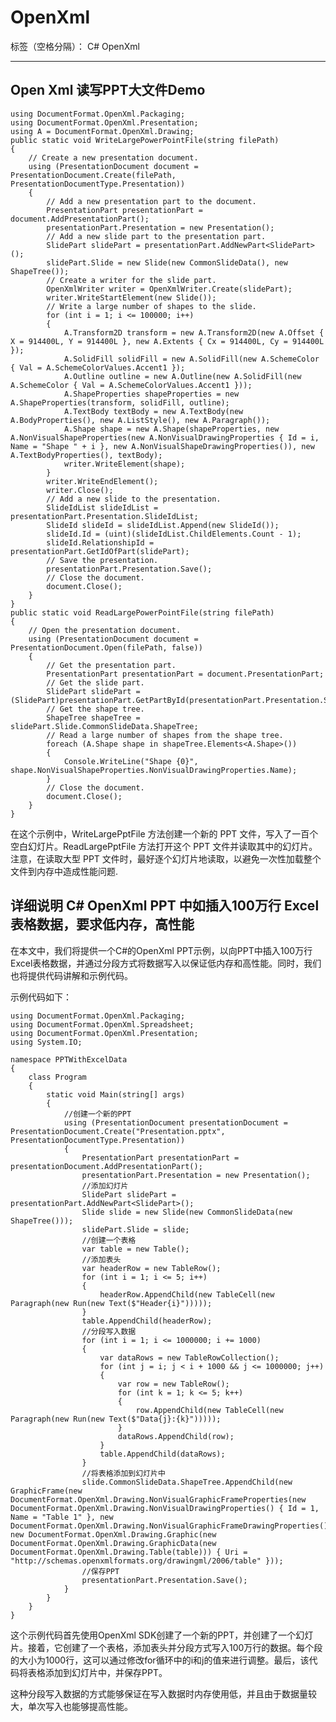 ﻿# OpenXml

标签（空格分隔）： C# OpenXml 

---



## Open Xml 读写PPT大文件Demo ##

    using DocumentFormat.OpenXml.Packaging;
    using DocumentFormat.OpenXml.Presentation;
    using A = DocumentFormat.OpenXml.Drawing;
    public static void WriteLargePowerPointFile(string filePath)
    {
        // Create a new presentation document.
        using (PresentationDocument document = PresentationDocument.Create(filePath, PresentationDocumentType.Presentation))
        {
            // Add a new presentation part to the document.
            PresentationPart presentationPart = document.AddPresentationPart();
            presentationPart.Presentation = new Presentation();
            // Add a new slide part to the presentation part.
            SlidePart slidePart = presentationPart.AddNewPart<SlidePart>();
            slidePart.Slide = new Slide(new CommonSlideData(), new ShapeTree());
            // Create a writer for the slide part.
            OpenXmlWriter writer = OpenXmlWriter.Create(slidePart);
            writer.WriteStartElement(new Slide());
            // Write a large number of shapes to the slide.
            for (int i = 1; i <= 100000; i++)
            {
                A.Transform2D transform = new A.Transform2D(new A.Offset { X = 914400L, Y = 914400L }, new A.Extents { Cx = 914400L, Cy = 914400L });
                A.SolidFill solidFill = new A.SolidFill(new A.SchemeColor { Val = A.SchemeColorValues.Accent1 });
                A.Outline outline = new A.Outline(new A.SolidFill(new A.SchemeColor { Val = A.SchemeColorValues.Accent1 }));
                A.ShapeProperties shapeProperties = new A.ShapeProperties(transform, solidFill, outline);
                A.TextBody textBody = new A.TextBody(new A.BodyProperties(), new A.ListStyle(), new A.Paragraph());
                A.Shape shape = new A.Shape(shapeProperties, new A.NonVisualShapeProperties(new A.NonVisualDrawingProperties { Id = i, Name = "Shape " + i }, new A.NonVisualShapeDrawingProperties()), new A.TextBodyProperties(), textBody);
                writer.WriteElement(shape);
            }
            writer.WriteEndElement();
            writer.Close();
            // Add a new slide to the presentation.
            SlideIdList slideIdList = presentationPart.Presentation.SlideIdList;
            SlideId slideId = slideIdList.Append(new SlideId());
            slideId.Id = (uint)(slideIdList.ChildElements.Count - 1);
            slideId.RelationshipId = presentationPart.GetIdOfPart(slidePart);
            // Save the presentation.
            presentationPart.Presentation.Save();
            // Close the document.
            document.Close();
        }
    }
    public static void ReadLargePowerPointFile(string filePath)
    {
        // Open the presentation document.
        using (PresentationDocument document = PresentationDocument.Open(filePath, false))
        {
            // Get the presentation part.
            PresentationPart presentationPart = document.PresentationPart;
            // Get the slide part.
            SlidePart slidePart = (SlidePart)presentationPart.GetPartById(presentationPart.Presentation.SlideIdList.ChildElements[0].RelationshipId);
            // Get the shape tree.
            ShapeTree shapeTree = slidePart.Slide.CommonSlideData.ShapeTree;
            // Read a large number of shapes from the shape tree.
            foreach (A.Shape shape in shapeTree.Elements<A.Shape>())
            {
                Console.WriteLine("Shape {0}", shape.NonVisualShapeProperties.NonVisualDrawingProperties.Name);
            }
            // Close the document.
            document.Close();
        }
    }
    
在这个示例中，WriteLargePptFile 方法创建一个新的 PPT 文件，写入了一百个空白幻灯片。ReadLargePptFile 方法打开这个 PPT 文件并读取其中的幻灯片。注意，在读取大型 PPT 文件时，最好逐个幻灯片地读取，以避免一次性加载整个文件到内存中造成性能问题.

详细说明 C# OpenXml PPT 中如插入100万行 Excel 表格数据，要求低内存，高性能
--------------------------------------------------
在本文中，我们将提供一个C#的OpenXml PPT示例，以向PPT中插入100万行Excel表格数据，并通过分段方式将数据写入以保证低内存和高性能。同时，我们也将提供代码讲解和示例代码。

示例代码如下：

    using DocumentFormat.OpenXml.Packaging;
    using DocumentFormat.OpenXml.Spreadsheet;
    using DocumentFormat.OpenXml.Presentation;
    using System.IO;
    
    namespace PPTWithExcelData
    {
        class Program
        {
            static void Main(string[] args)
            {
                //创建一个新的PPT
                using (PresentationDocument presentationDocument = PresentationDocument.Create("Presentation.pptx", PresentationDocumentType.Presentation))
                {
                    PresentationPart presentationPart = presentationDocument.AddPresentationPart();
                    presentationPart.Presentation = new Presentation();
                    //添加幻灯片
                    SlidePart slidePart = presentationPart.AddNewPart<SlidePart>();
                    Slide slide = new Slide(new CommonSlideData(new ShapeTree()));
                    slidePart.Slide = slide;
                    //创建一个表格
                    var table = new Table();
                    //添加表头
                    var headerRow = new TableRow();
                    for (int i = 1; i <= 5; i++)
                    {
                        headerRow.AppendChild(new TableCell(new Paragraph(new Run(new Text($"Header{i}")))));
                    }
                    table.AppendChild(headerRow);
                    //分段写入数据
                    for (int i = 1; i <= 1000000; i += 1000)
                    {
                        var dataRows = new TableRowCollection();
                        for (int j = i; j < i + 1000 && j <= 1000000; j++)
                        {
                            var row = new TableRow();
                            for (int k = 1; k <= 5; k++)
                            {
                                row.AppendChild(new TableCell(new Paragraph(new Run(new Text($"Data{j}:{k}")))));
                            }
                            dataRows.AppendChild(row);
                        }
                        table.AppendChild(dataRows);
                    }
                    //将表格添加到幻灯片中
                    slide.CommonSlideData.ShapeTree.AppendChild(new GraphicFrame(new DocumentFormat.OpenXml.Drawing.NonVisualGraphicFrameProperties(new DocumentFormat.OpenXml.Drawing.NonVisualDrawingProperties() { Id = 1, Name = "Table 1" }, new DocumentFormat.OpenXml.Drawing.NonVisualGraphicFrameDrawingProperties()), new DocumentFormat.OpenXml.Drawing.Graphic(new DocumentFormat.OpenXml.Drawing.GraphicData(new DocumentFormat.OpenXml.Drawing.Table(table))) { Uri = "http://schemas.openxmlformats.org/drawingml/2006/table" }));
                    //保存PPT
                    presentationPart.Presentation.Save();
                }
            }
        }
    }
    
这个示例代码首先使用OpenXml SDK创建了一个新的PPT，并创建了一个幻灯片。接着，它创建了一个表格，添加表头并分段方式写入100万行的数据。每个段的大小为1000行，这可以通过修改for循环中的i和j的值来进行调整。最后，该代码将表格添加到幻灯片中，并保存PPT。

这种分段写入数据的方式能够保证在写入数据时内存使用低，并且由于数据量较大，单次写入也能够提高性能。





